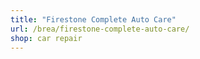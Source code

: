 ```yaml
---
title: "Firestone Complete Auto Care"
url: /brea/firestone-complete-auto-care/
shop: car repair
---
```

